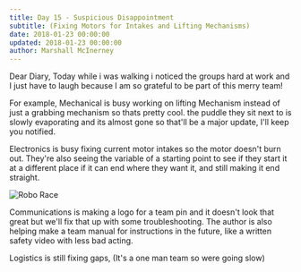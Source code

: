 ```yaml
---
title: Day 15 - Suspicious Disappointment
subtitle: (Fixing Motors for Intakes and Lifting Mechanisms)
date: 2018-01-23 00:00:00
updated: 2018-01-23 00:00:00
author: Marshall McInerney
---
```


Dear Diary,
Today while i was walking i noticed the groups hard at work and I just have to laugh because I am so grateful to be part of this merry team!

For example, Mechanical is busy working on lifting Mechanism instead of just a grabbing mechanism so thats pretty cool. the puddle they sit next to is slowly evaporating and its almost gone so that'll be a major update, I'll keep you notified.

Electronics is busy fixing current motor intakes so the motor doesn't burn out. They're also seeing the variable of a starting point to see if they start it at a different place if it can end where they want it, and still making it end straight.

![Robo Race](/images/20180123/race.jpg)

Communications is making a logo for a team pin and it doesn't look that great but we'll fix that up with some troubleshooting. The author is also helping make a team manual for instructions in the future, like a written safety video with less bad acting.

Logistics is still fixing gaps, (It's a one man team so were going slow)
